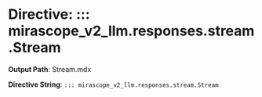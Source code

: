 # Directive: ::: mirascope_v2_llm.responses.stream.Stream

**Output Path**: Stream.mdx

**Directive String**: `::: mirascope_v2_llm.responses.stream.Stream`

